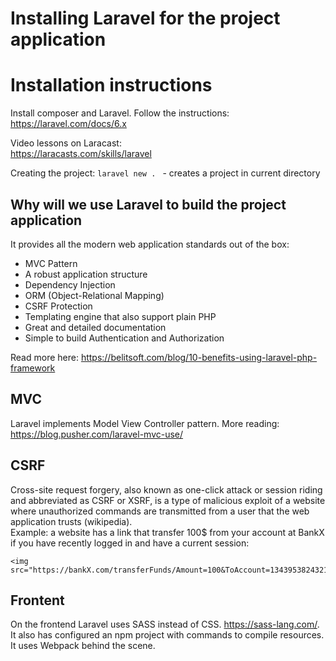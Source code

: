 # Installing Laravel for the project application


# Installation instructions   
Install composer and Laravel. Follow the instructions: https://laravel.com/docs/6.x  

Video lessons on Laracast:   
https://laracasts.com/skills/laravel


Creating the project: 
`laravel new . `    - creates a project in current directory


## Why will we use Laravel to build the project application 
It provides all the modern web application standards out of the box:  
 * MVC Pattern 
 * A robust application structure
 * Dependency Injection
 * ORM (Object-Relational Mapping)
 * CSRF Protection
 * Templating engine that also support plain PHP 
 * Great and detailed documentation
 * Simple to build Authentication and Authorization   

Read more here: https://belitsoft.com/blog/10-benefits-using-laravel-php-framework



## MVC
Laravel implements Model View Controller pattern. More reading: https://blog.pusher.com/laravel-mvc-use/   
## CSRF 
Cross-site request forgery, also known as one-click attack or session riding and abbreviated as CSRF or XSRF, is a type of malicious exploit of a website where unauthorized commands are transmitted from a user that the web application trusts (wikipedia).  
Example: a website has a link that transfer 100$ from your account at BankX if you have recently logged in and have a current session:
```
<img src="https://bankX.com/transferFunds/Amount=100&ToAccount=1343953824321">
```

## Frontent
On the frontend Laravel uses SASS instead of CSS. https://sass-lang.com/. 
It also has configured an npm project with commands to compile resources. It uses Webpack behind the scene. 

